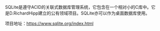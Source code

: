 SQLite是遵守ACID的关联式数据库管理系统，它包含在一个相对小的C库中。它是D.RichardHipp建立的公有领域项目。SQLite亦可以作为桌面数据库使用。



项目地址：https://www.sqlite.org/index.html

